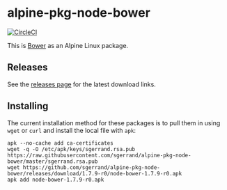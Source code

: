 # alpine-pkg-node-bower

[![CircleCI](https://img.shields.io/circleci/project/sgerrand/alpine-pkg-node-bower/master.svg)](https://circleci.com/gh/sgerrand/alpine-pkg-node-bower)

This is [Bower][bower] as an Alpine Linux package.

## Releases

See the [releases page](https://github.com/sgerrand/alpine-pkg-node-bower/releases) for the latest
download links.

## Installing

The current installation method for these packages is to pull them in using
`wget` or `curl` and install the local file with `apk`:

    apk --no-cache add ca-certificates
    wget -q -O /etc/apk/keys/sgerrand.rsa.pub https://raw.githubusercontent.com/sgerrand/alpine-pkg-node-bower/master/sgerrand.rsa.pub
    wget https://github.com/sgerrand/alpine-pkg-node-bower/releases/download/1.7.9-r0/node-bower-1.7.9-r0.apk
    apk add node-bower-1.7.9-r0.apk

[bower]: https://bower.io
